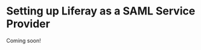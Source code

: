 # Setting up Liferay as a SAML Service Provider

Coming soon!

<!-- Many of these steps are similar to configuring Liferay DXP as a SAML Identity Provider. As a reminder, a single Liferay DXP installation can be configured as a SAML Identify Provider *or* as a SAML Service Provider but not as both. If your installation is already a SAML Identity Provider, use a *different* Liferay installation as a SAML Service Provider.

```note::
   If you have a third party IdP with Liferay DXP as the SP, all messages coming from the IdP must be signed. If they're not, an error message appears and communication between the IdP and Liferay fails.
```

1. Click on *Control Panel* &rarr; *Configuration* and then on *SAML Admin*. Select the *Service Provider* SAML role. Choose your own entity ID. Then click *Save* and a new section entitled Certificate and Private Key appears.

1. The Certificate and Private Key section is for creating a keystore for SAML. Click *Create Certificate* and enter the following information:

    * Your common name (your first and last name)
    * The name of your organization
    * The name of your organizational unit
    * The name of your city or locality
    * The name of your state or province
    * The name of your country
    * The length in days that your keystore will remain valid (how long before the keystore expires)
    * The key algorithm (RSA is the default)
    * The key length in bits (2048 is the default)
    * The key password

    Remember that the keystore has two storage options: file system storage (the default) and Documents and Media storage. By default, the certificate uses the `SHA256` algorithm for encryption and is fingerprinted and self-signed via `MD5` and `SHA256`. When you enter all the required information, click *Save*.

1. After you clicked *Save*, check that you can view information about your certificate or download your certificate. If you can, you successfully created a keystore. After you create a keystore, additional options appear. There are three tabs:

    **General**: Enables or disables SAML SP and manages the required keystore.

    **Service Provider**: This tab manages basic and advanced configurations for the SP.

    **Identity Provider Connection**: This tab manages connections to the IdP. There can be multiple IdP connections.

1. You can also generate an encryption certificate. This is a separate key for encrypting assertions. If you want assertions encrypted, you must generate a key for this. The procedure is exactly the same as generating your certificate in step 2 above.

1. Next, you must configure an Identity Provider connection. Click on the *Identity Provider Connections* tab. Enter a name for the Identity Provider, enter its entity ID, and enter its metadata URL. If you have already followed the previous instructions and configured a separate Liferay DXP installation as an Identify provider, you'd enter the following information:

    * Name: *Liferay IdP*
    * Entity ID: [ID of IdP]
    * Clock Skew: Set the tolerance in milliseconds between SP and IdP.
    * Force Authn: Whether the IdP should force re-authentication regardless of context.
    * Metadata URL: http://localhost:8080/c/portal/saml/metadata (test this URL first)
    * Name Identifier Format: See settings.
    * Attribute Mapping: See settings.
    * Keep Alive URL: See settings.

    ```important::
       The Liferay Connector to SAML 2.0 app supports using *either* a URL to a SAML IdP metadata file *or* an actual (uploaded) SAML metadata XML file. The value entered in the *Metadata URL* field is persisted to the database only when there a metadata URL and there is no specified metadata XML file. Otherwise, Liferay DXP keeps the original metadata URL in its database. This behavior ensures that once a metadata URL has been specified, there is always a metadata URL saved in the database. This way, if you forget the previously entered metadata URL or its format, you can look at the displayed metadata URL and choose to modify the displayed metadata URL or overwrite the previously saved metadata URL by specifying a metadata XML file.
    ```

1. Finally, after you save your certificate and private key information and configure an Identity Provider connection, check the *Enabled* box at the top of the General tab and click *Save*. Liferay is now a SAML Service Provider!

Note that the SAML Service Provider session is tied to the normal session on the application server. Session expiration on the application server terminates the session on the Service Provider but does not initiate single logout.

You can add multiple IdP connections. To add another Identity Provider, click *Add Identity Provider* again and enter the details for the other provider. When users log in, they are asked to choose an identity provider, so be sure to name the providers so users can recognize them.

## Checkpoint

1. A SAML keystore has been generated.

1. Verify the connection to the IdP.

    a. *Name*: generic name for the IdP.

    b. *Entity ID*: the same name of the IdP. If the IdP is another @product@ instance, then it is the same name as the above example.

    c. *Metadata URL*: The IdP's metadata as a URL or as an XML file.

    d. If the IdP is another @product instance, ensure its corresponding Service Provider Connection for this SP is enabled.

1. On the *General* tab, the *Enabled* checkbox has been checked.

1. Once *Enabled* checkbox has been checked, the service provider's metadata becomes available:

```
[host]:[port]/c/portal/saml/metadata
```

## Setting Up Liferay DXP as a SAML Service Provider in a Clustered Environment

You can use the Liferay Connector to SAML 2.0 app as an SSO solution for a clustered @product@ environment. If your multi-node cluster is behind a load balancer, you must enable all the nodes as SPs, and they must share the same keystore manager.

If using the Filesystem Keystore Manager (the default):

1. Configure each node of your [Liferay cluster](../../../02-setting-up/07-performance/01-clustering.md) as a SAML service provider as above.

1. Copy the keystore file (`[Liferay Home]/data/keystore.jks`, by default) from the first node to the remaining nodes. This file is the Java keystore that's created by the SAML Provider app. The keystore contains the valid or self-signed certificate managed by the SAML connector app.

1. Verify that the service provider metadata has been generated to be used either as a URL or an XML file. The metadata is the same for all nodes because of the same database back-end. The IdP's request goes through the load balancer.

1. At this point, all  nodes have the same SAML SP configuration and each of them can respond to web requests and handle the SAML protocol. To test your SSO solution, sign into Liferay via your load balancer, navigate to a few pages of a few different sites, and then log out.

If using the Document Library Keystore Manager, skip step 2 because the keystore file is stored in the database shared by all the nodes.

Now you know how to configure Liferay DXP either as a SAML identity provider or a service provider. You also know how to configure SAML in a clustered environment. -->
